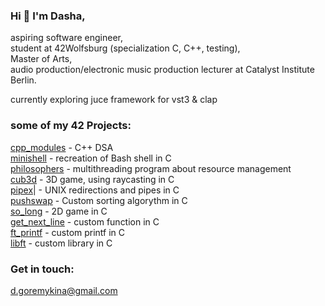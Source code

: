 ### Hi 👋 I'm Dasha,

aspiring software engineer,\
student at 42Wolfsburg (specialization C, C++, testing),\
Master of Arts,\
audio production/electronic music production lecturer at Catalyst Institute Berlin.

currently exploring juce framework for vst3 & clap

### some of my 42 Projects:

[cpp_modules](https://github.com/dashadsh/cpp) - C++ DSA\
[minishell](https://github.com/dashadsh/minishell) - recreation of Bash shell in C\
[philosophers](https://github.com/dashadsh/philo) - multithreading program about resource management\
[cub3d](https://github.com/dashadsh/cub3d) - 3D game, using raycasting in C\
[pipex](https://github.com//dashadsh/pipex)| - UNIX redirections and pipes in C\
[pushswap](https://github.comdashadsh/push_swap) - Custom sorting algorythm in C\
[so_long](https://github.com/dashadsh/so_long) - 2D game in C\
[get_next_line](https://github.com/dashadsh/get_next_line) - custom function in C\
[ft_printf](https://github.com/dashadsh/ft_printf) - custom printf in C\
[libft](https://github.com/dashadsh/libft_extended) - custom library in C

### Get in touch: 
d.goremykina@gmail.com
<!--
**dashadsh/dashadsh** is a ✨ _special_ ✨ repository because its `README.md` (this file) appears on your GitHub profile.

Here are some ideas to get you started:

- 🔭 I’m currently working on ...
- 🌱 I’m currently learning ...
- 👯 I’m looking to collaborate on ...
- 🤔 I’m looking for help with ...
- 💬 Ask me about ...
- 📫 How to reach me: ...
- 😄 Pronouns: ...
- ⚡ Fun fact: ...
-->
